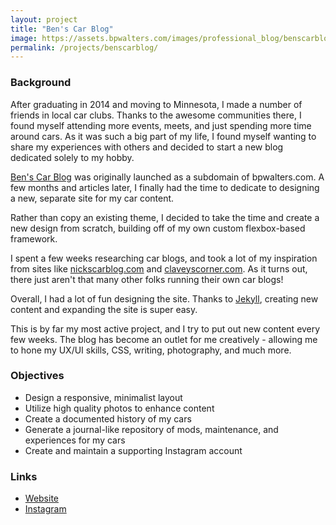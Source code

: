 ```yaml
---
layout: project
title: "Ben's Car Blog"
image: https://assets.bpwalters.com/images/professional_blog/benscarblog_screenshot_2020.png
permalink: /projects/benscarblog/
---
```


<h3>Background</h3>
<p>After graduating in 2014 and moving to Minnesota, I made a number of friends in local car clubs.  Thanks to the awesome communities there, I found myself attending more events, meets, and just spending more time around cars.  As it was such a big part of my life, I found myself wanting to share my experiences with others and decided to start a new blog dedicated solely to my hobby.</p>
<p><a href="https://benscarblog.com">Ben's Car Blog</a> was originally launched as a subdomain of bpwalters.com.  A few months and articles later, I finally had the time to dedicate to designing a new, separate site for my car content.</p>
<p>Rather than copy an existing theme, I decided to take the time and create a new design from scratch, building off of my own custom flexbox-based framework.</p>
<p>I spent a few weeks researching car blogs, and took a lot of my inspiration from sites like <a href="http://nickscarblog.com">nickscarblog.com</a> and <a href="http://claveyscorner.com">claveyscorner.com</a>.  As it turns out, there just aren't that many other folks running their own car blogs!</p>
<p>Overall, I had a lot of fun designing the site.  Thanks to <a href="https://jekyllrb.com/">Jekyll</a>, creating new content and expanding the site is super easy.</p>
<p>This is by far my most active project, and I try to put out new content every few weeks. The blog has become an outlet for me creatively - allowing me to hone my UX/UI skills, CSS, writing, photography, and much more.</p>
<h3>Objectives</h3>
<ul>
    <li>Design a responsive, minimalist layout</li>
    <li>Utilize high quality photos to enhance content</li>
    <li>Create a documented history of my cars</li>
    <li>Generate a journal-like repository of mods, maintenance, and experiences for my cars</li>
    <li>Create and maintain a supporting Instagram account</li>
</ul>
<h3>Links</h3>
<ul>
    <li><a href="https://benscarblog.com">Website</a></li>
    <li><a href="https://www.instagram.com/benscarblog/">Instagram</a></li>
</ul>